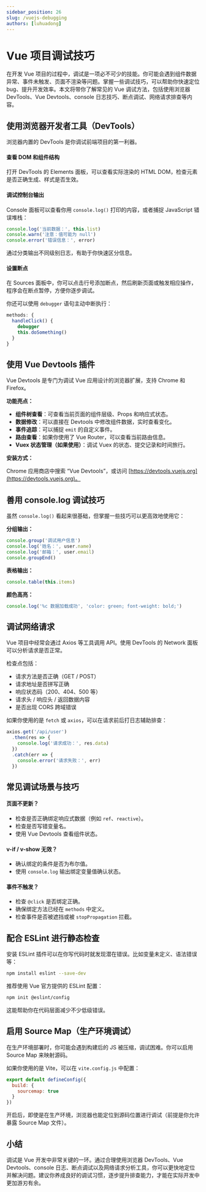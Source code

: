 ```yaml
---
sidebar_position: 26
slug: /vuejs-debugging
authors: [luhuadong]
---
```


# Vue 项目调试技巧

在开发 Vue 项目的过程中，调试是一项必不可少的技能。你可能会遇到组件数据异常、事件未触发、页面不渲染等问题。掌握一些调试技巧，可以帮助你快速定位 bug、提升开发效率。本文将带你了解常见的 Vue 调试方法，包括使用浏览器 DevTools、Vue Devtools、console 日志技巧、断点调试、网络请求排查等内容。



## 使用浏览器开发者工具（DevTools）

浏览器内置的 DevTools 是你调试前端项目的第一利器。

#### 查看 DOM 和组件结构

打开 DevTools 的 Elements 面板，可以查看实际渲染的 HTML DOM，检查元素是否正确生成、样式是否生效。

#### 调试控制台输出

Console 面板可以查看你用 `console.log()` 打印的内容，或者捕捉 JavaScript 错误堆栈：

```js showLineNumbers
console.log('当前数据：', this.list)
console.warn('注意：值可能为 null')
console.error('错误信息：', error)
```

通过分类输出不同级别日志，有助于你快速区分信息。

#### 设置断点

在 Sources 面板中，你可以点击行号添加断点，然后刷新页面或触发相应操作，程序会在断点暂停，方便你逐步调试。

你还可以使用 `debugger` 语句主动中断执行：

```js showLineNumbers
methods: {
  handleClick() {
    debugger
    this.doSomething()
  }
}
```



## 使用 Vue Devtools 插件

Vue Devtools 是专门为调试 Vue 应用设计的浏览器扩展，支持 Chrome 和 Firefox。

**功能亮点：**

- **组件树查看**：可查看当前页面的组件层级、Props 和响应式状态。
- **数据修改**：可以直接在 Devtools 中修改组件数据，实时查看变化。
- **事件追踪**：可以捕捉 `emit` 的自定义事件。
- **路由查看**：如果你使用了 Vue Router，可以查看当前路由信息。
- **Vuex 状态管理（如果使用）**：调试 Vuex 的状态、提交记录和时间旅行。

**安装方式：**

Chrome 应用商店中搜索 “Vue Devtools”，或访问 [https://devtools.vuejs.org](https://devtools.vuejs.org)。



## 善用 console.log 调试技巧

虽然 `console.log()` 看起来很基础，但掌握一些技巧可以更高效地使用它：

**分组输出：**

```js showLineNumbers
console.group('调试用户信息')
console.log('姓名：', user.name)
console.log('邮箱：', user.email)
console.groupEnd()
```

**表格输出：**

```js showLineNumbers
console.table(this.items)
```

**颜色高亮：**

```js showLineNumbers
console.log('%c 数据加载成功', 'color: green; font-weight: bold;')
```



## 调试网络请求

Vue 项目中经常会通过 Axios 等工具调用 API。使用 DevTools 的 Network 面板可以分析请求是否正常。

检查点包括：

- 请求方法是否正确（GET / POST）
- 请求地址是否拼写正确
- 响应状态码（200、404、500 等）
- 请求头 / 响应头 / 返回数据内容
- 是否出现 CORS 跨域错误

如果你使用的是 `fetch` 或 `axios`，可以在请求前后打日志辅助排查：

```js showLineNumbers
axios.get('/api/user')
  .then(res => {
    console.log('请求成功：', res.data)
  })
  .catch(err => {
    console.error('请求失败：', err)
  })
```



## 常见调试场景与技巧

#### 页面不更新？

- 检查是否正确绑定响应式数据（例如 `ref`、`reactive`）。
- 检查是否写错变量名。
- 使用 Vue Devtools 查看组件状态。

#### v-if / v-show 无效？

- 确认绑定的条件是否为布尔值。
- 使用 `console.log` 输出绑定变量值确认状态。

#### 事件不触发？

- 检查 `@click` 是否绑定正确。
- 确保绑定方法已经在 `methods` 中定义。
- 检查事件是否被遮挡或被 `stopPropagation` 拦截。



## 配合 ESLint 进行静态检查

安装 ESLint 插件可以在你写代码时就发现潜在错误。比如变量未定义、语法错误等：

```bash showLineNumbers
npm install eslint --save-dev
```

推荐使用 Vue 官方提供的 ESLint 配置：

```bash showLineNumbers
npm init @eslint/config
```

这能帮助你在代码层面减少不少低级错误。



## 启用 Source Map（生产环境调试）

在生产环境部署时，你可能会遇到构建后的 JS 被压缩，调试困难。你可以启用 Source Map 来映射源码。

如果你使用的是 Vite，可以在 `vite.config.js` 中配置：

```js showLineNumbers title="vite.config.js"
export default defineConfig({
  build: {
    sourcemap: true
  }
})
```

开启后，即使是在生产环境，浏览器也能定位到源码位置进行调试（前提是你允许暴露 Source Map 文件）。



## 小结

调试是 Vue 开发中非常关键的一环。通过合理使用浏览器 DevTools、Vue Devtools、console 日志、断点调试以及网络请求分析工具，你可以更快地定位并解决问题。建议你养成良好的调试习惯，逐步提升排查能力，才能在实际开发中更加游刃有余。
